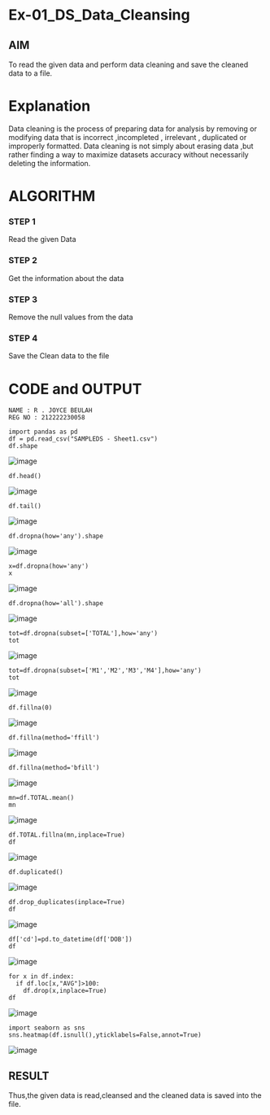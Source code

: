 # Ex-01_DS_Data_Cleansing


## AIM
To read the given data and perform data cleaning and save the cleaned data to a file. 

# Explanation
Data cleaning is the process of preparing data for analysis by removing or modifying data that is incorrect ,incompleted , irrelevant , duplicated or improperly formatted. 
Data cleaning is not simply about erasing data ,but rather finding a way to maximize datasets accuracy without necessarily deleting the information. 

# ALGORITHM
### STEP 1
Read the given Data
### STEP 2
Get the information about the data
### STEP 3
Remove the null values from the data
### STEP 4
Save the Clean data to the file

# CODE and OUTPUT

```
NAME : R . JOYCE BEULAH
REG NO : 212222230058
```
```
import pandas as pd
df = pd.read_csv("SAMPLEDS - Sheet1.csv")
df.shape
```
![image](https://github.com/JoyceBeulah/ODD2023-Datascience-Ex01/assets/118343698/6eaa6cfe-3d00-41b8-936b-badc33c4c1d0)
```
df.head()
```
![image](https://github.com/JoyceBeulah/ODD2023-Datascience-Ex01/assets/118343698/8fd44750-4fd9-4cd6-9c03-593fbebd773a)
```
df.tail()
```
![image](https://github.com/JoyceBeulah/ODD2023-Datascience-Ex01/assets/118343698/3787a1e0-4e52-4175-bca5-4c4496db2686)
```
df.dropna(how='any').shape
```
![image](https://github.com/JoyceBeulah/ODD2023-Datascience-Ex01/assets/118343698/19cf1215-2746-4ae0-adea-8830805951a4)
```
x=df.dropna(how='any')
x
```
![image](https://github.com/JoyceBeulah/ODD2023-Datascience-Ex01/assets/118343698/6e3a0042-9fd3-4cd0-a036-a86227a03941)
```
df.dropna(how='all').shape
```
![image](https://github.com/JoyceBeulah/ODD2023-Datascience-Ex01/assets/118343698/fa31be01-7b43-4aaf-8cc3-7d7b8471487c)
```
tot=df.dropna(subset=['TOTAL'],how='any')
tot
```
![image](https://github.com/JoyceBeulah/ODD2023-Datascience-Ex01/assets/118343698/4228748b-9458-4e81-ad23-78ac068442f9)
```
tot=df.dropna(subset=['M1','M2','M3','M4'],how='any')
tot
```
![image](https://github.com/JoyceBeulah/ODD2023-Datascience-Ex01/assets/118343698/6c089800-de78-45d9-ac80-62a5970608cd)
```
df.fillna(0)
```
![image](https://github.com/JoyceBeulah/ODD2023-Datascience-Ex01/assets/118343698/46478637-5bb7-4975-b3d7-8d6a5a7b52a0)
```
df.fillna(method='ffill')
```
![image](https://github.com/JoyceBeulah/ODD2023-Datascience-Ex01/assets/118343698/deea7dc4-f8e1-407c-9200-406b1482374f)
```
df.fillna(method='bfill')
```
![image](https://github.com/JoyceBeulah/ODD2023-Datascience-Ex01/assets/118343698/0efc5712-bdcf-4f05-9a94-4cbb9e236719)
```
mn=df.TOTAL.mean()
mn
```
![image](https://github.com/JoyceBeulah/ODD2023-Datascience-Ex01/assets/118343698/250fe794-a40d-4223-8ecf-aa97389639f3)
```
df.TOTAL.fillna(mn,inplace=True)
df
```
![image](https://github.com/JoyceBeulah/ODD2023-Datascience-Ex01/assets/118343698/091ecdd4-6ba4-49d5-ba0b-7ddf4868e396)
```
df.duplicated()
```
![image](https://github.com/JoyceBeulah/ODD2023-Datascience-Ex01/assets/118343698/48c4d219-18e4-4563-9cce-57dd86de1a7a)
```
df.drop_duplicates(inplace=True)
df
```
![image](https://github.com/JoyceBeulah/ODD2023-Datascience-Ex01/assets/118343698/70294b50-5498-4b6b-bd75-04c5d6a9f544)
```
df['cd']=pd.to_datetime(df['DOB'])
df
```
![image](https://github.com/JoyceBeulah/ODD2023-Datascience-Ex01/assets/118343698/94661451-6a91-4c87-b073-1b6868135b7c)
```
for x in df.index:
  if df.loc[x,"AVG"]>100:
    df.drop(x,inplace=True)
df
```
![image](https://github.com/JoyceBeulah/ODD2023-Datascience-Ex01/assets/118343698/69c408f8-82d6-4e6f-a491-9a171aac300e)
```
import seaborn as sns
sns.heatmap(df.isnull(),yticklabels=False,annot=True)
```
![image](https://github.com/JoyceBeulah/ODD2023-Datascience-Ex01/assets/118343698/a1f17f1e-80f1-4514-8e29-331c260d531d)

## RESULT
Thus,the given data is read,cleansed and the cleaned data is saved into the file.
